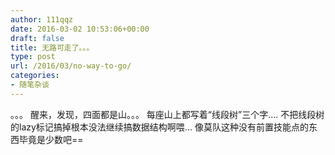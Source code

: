 ```yaml
---
author: 111qqz
date: 2016-03-02 10:53:06+00:00
draft: false
title: 无路可走了。。。
type: post
url: /2016/03/no-way-to-go/
categories:
- 随笔杂谈
---
```


。。。
醒来，发现，四面都是山。。。
每座山上都写着“线段树”三个字....
不把线段树的lazy标记搞掉根本没法继续搞数据结构啊喂...
像莫队这种没有前置技能点的东西毕竟是少数吧==

